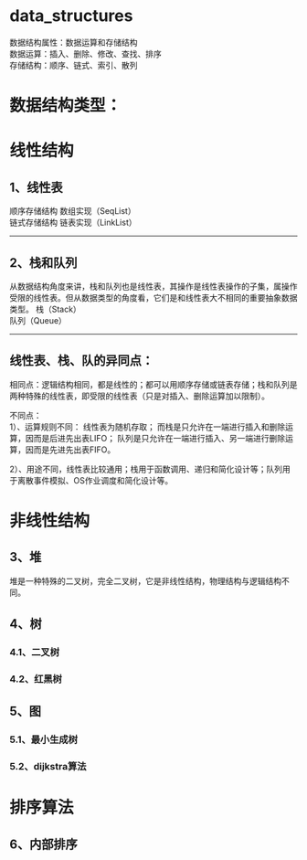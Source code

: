 # data_structures

数据结构属性：数据运算和存储结构  
数据运算：插入、删除、修改、查找、排序  
存储结构：顺序、链式、索引、散列

# 数据结构类型：
# 线性结构
## 1、线性表
顺序存储结构 数组实现（SeqList）  
链式存储结构 链表实现（LinkList）  

* * *
## 2、栈和队列 
从数据结构角度来讲，栈和队列也是线性表，其操作是线性表操作的子集，属操作受限的线性表。但从数据类型的角度看，它们是和线性表大不相同的重要抽象数据类型。
栈（Stack）  
队列（Queue）  
* * *
## 线性表、栈、队的异同点： 
相同点：逻辑结构相同，都是线性的；都可以用顺序存储或链表存储；栈和队列是两种特殊的线性表，即受限的线性表（只是对插入、删除运算加以限制）。   

不同点：  
1）、运算规则不同： 
线性表为随机存取； 
而栈是只允许在一端进行插入和删除运算，因而是后进先出表LIFO； 
队列是只允许在一端进行插入、另一端进行删除运算，因而是先进先出表FIFO。 

2）、用途不同，线性表比较通用；栈用于函数调用、递归和简化设计等；队列用于离散事件模拟、OS作业调度和简化设计等。 
# 非线性结构
## 3、堆
堆是一种特殊的二叉树，完全二叉树，它是非线性结构，物理结构与逻辑结构不同。
## 4、树
### 4.1、二叉树
### 4.2、红黑树
## 5、图
### 5.1、最小生成树
### 5.2、dijkstra算法
# 排序算法
## 6、内部排序 
